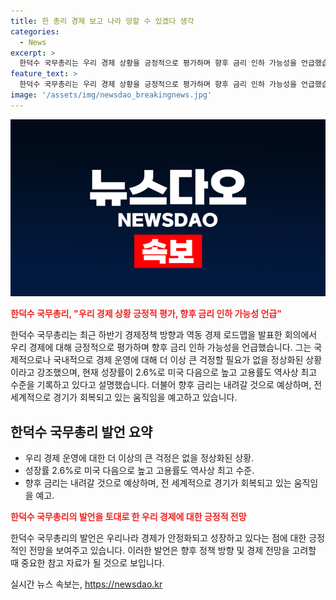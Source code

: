 ```yaml
---
title: 한 총리 경제 보고 나라 망할 수 있겠다 생각
categories:
  - News
excerpt: >
  한덕수 국무총리는 우리 경제 상황을 긍정적으로 평가하며 향후 금리 인하 가능성을 언급했습니다. 성장률은 2.6%로 미국 다음으로 높아지고, 고용도 역사상 최고 수준을 보였다고 강조했습니다. 한 총리는 대통령의 리더십과 기업의 노력으로 경제 정상화가 이뤄졌다며, 이제는 우리 최고의 리더를 중심으로 뭉쳐서 해나가는 일만 남았다고 말했습니다.
feature_text: >
  한덕수 국무총리는 우리 경제 상황을 긍정적으로 평가하며 향후 금리 인하 가능성을 언급했습니다. 성장률은 2.6%로 미국 다음으로 높아지고, 고용도 역사상 최고 수준을 보였다고 강조했습니다. 한 총리는 대통령의 리더십과 기업의 노력으로 경제 정상화가 이뤄졌다며, 이제는 우리 최고의 리더를 중심으로 뭉쳐서 해나가는 일만 남았다고 말했습니다.
image: '/assets/img/newsdao_breakingnews.jpg'
---
```


<p><img src="/assets/img/newsdao_breakingnews.jpg" alt="koreaapp 속보" /></p>

<p><b><span style="color: #ee2323;">한덕수 국무총리, "우리 경제 상황 긍정적 평가, 향후 금리 인하 가능성 언급"</span></b></p>

<p>한덕수 국무총리는 최근 하반기 경제정책 방향과 역동 경제 로드맵을 발표한 회의에서 우리 경제에 대해 긍정적으로 평가하며 향후 금리 인하 가능성을 언급했습니다. 그는 국제적으로나 국내적으로 경제 운영에 대해 더 이상 큰 걱정할 필요가 없을 정상화된 상황이라고 강조했으며, 현재 성장률이 2.6%로 미국 다음으로 높고 고용률도 역사상 최고 수준을 기록하고 있다고 설명했습니다. 더불어 향후 금리는 내려갈 것으로 예상하며, 전 세계적으로 경기가 회복되고 있는 움직임을 예고하고 있습니다.</p>

<p data-ke-size="size16"></p>

<h2 data-ke-size="size26">한덕수 국무총리 발언 요약</h2>

<ul>
  <li>우리 경제 운영에 대한 더 이상의 큰 걱정은 없을 정상화된 상황.</li>
  <li>성장률 2.6%로 미국 다음으로 높고 고용률도 역사상 최고 수준.</li>
  <li>향후 금리는 내려갈 것으로 예상하며, 전 세계적으로 경기가 회복되고 있는 움직임을 예고.</li>
</ul>

<p data-ke-size="size16"></p>

<p><b><span style="color: #ee2323;">한덕수 국무총리의 발언을 토대로 한 우리 경제에 대한 긍정적 전망</span></b></p>

<p>한덕수 국무총리의 발언은 우리나라 경제가 안정화되고 성장하고 있다는 점에 대한 긍정적인 전망을 보여주고 있습니다. 이러한 발언은 향후 정책 방향 및 경제 전망을 고려할 때 중요한 참고 자료가 될 것으로 보입니다.</p>

<p data-ke-size="size16"></p>
실시간 뉴스 속보는, <a href="https://newsdao.kr" rel="dofollow">https://newsdao.kr</a>


